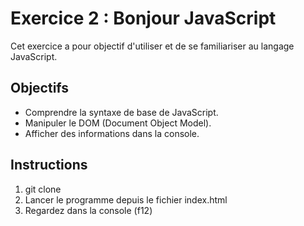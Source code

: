 # Exercice 2 : Bonjour JavaScript

Cet exercice a pour objectif d'utiliser et de se familiariser au langage JavaScript.

## Objectifs

- Comprendre la syntaxe de base de JavaScript.
- Manipuler le DOM (Document Object Model).
- Afficher des informations dans la console.

## Instructions

1. git clone
2. Lancer le programme depuis le fichier index.html
3. Regardez dans la console (f12)
